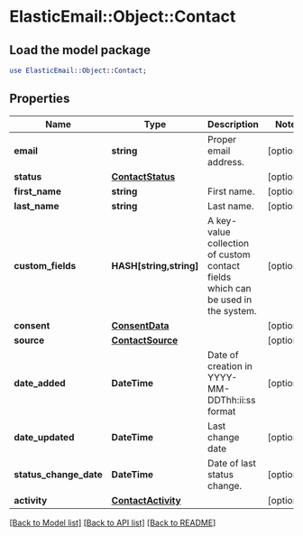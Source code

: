 # ElasticEmail::Object::Contact

## Load the model package
```perl
use ElasticEmail::Object::Contact;
```

## Properties
Name | Type | Description | Notes
------------ | ------------- | ------------- | -------------
**email** | **string** | Proper email address. | [optional] 
**status** | [**ContactStatus**](ContactStatus.md) |  | [optional] 
**first_name** | **string** | First name. | [optional] 
**last_name** | **string** | Last name. | [optional] 
**custom_fields** | **HASH[string,string]** | A key-value collection of custom contact fields which can be used in the system. | [optional] 
**consent** | [**ConsentData**](ConsentData.md) |  | [optional] 
**source** | [**ContactSource**](ContactSource.md) |  | [optional] 
**date_added** | **DateTime** | Date of creation in YYYY-MM-DDThh:ii:ss format | [optional] 
**date_updated** | **DateTime** | Last change date | [optional] 
**status_change_date** | **DateTime** | Date of last status change. | [optional] 
**activity** | [**ContactActivity**](ContactActivity.md) |  | [optional] 

[[Back to Model list]](../README.md#documentation-for-models) [[Back to API list]](../README.md#documentation-for-api-endpoints) [[Back to README]](../README.md)


